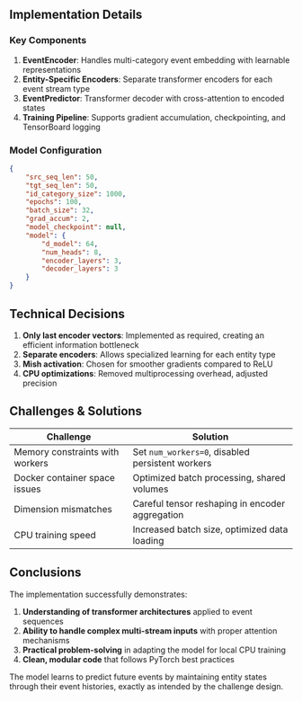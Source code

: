 ## Implementation Details

### Key Components
1. **EventEncoder**: Handles multi-category event embedding with learnable representations
2. **Entity-Specific Encoders**: Separate transformer encoders for each event stream type
3. **EventPredictor**: Transformer decoder with cross-attention to encoded states
4. **Training Pipeline**: Supports gradient accumulation, checkpointing, and TensorBoard logging

### Model Configuration
```json
{
    "src_seq_len": 50,
    "tgt_seq_len": 50,
    "id_category_size": 1000,
    "epochs": 100,
    "batch_size": 32,
    "grad_accum": 2,
    "model_checkpoint": null,
    "model": {
        "d_model": 64,
        "num_heads": 8,
        "encoder_layers": 3,
        "decoder_layers": 3
    }
}
```

## Technical Decisions

1. **Only last encoder vectors**: Implemented as required, creating an efficient information bottleneck
2. **Separate encoders**: Allows specialized learning for each entity type
3. **Mish activation**: Chosen for smoother gradients compared to ReLU
4. **CPU optimizations**: Removed multiprocessing overhead, adjusted precision

## Challenges & Solutions

| Challenge | Solution |
|-----------|----------|
| Memory constraints with workers | Set `num_workers=0`, disabled persistent workers |
| Docker container space issues | Optimized batch processing, shared volumes |
| Dimension mismatches | Careful tensor reshaping in encoder aggregation |
| CPU training speed | Increased batch size, optimized data loading |

## Conclusions

The implementation successfully demonstrates:
1. **Understanding of transformer architectures** applied to event sequences
2. **Ability to handle complex multi-stream inputs** with proper attention mechanisms
3. **Practical problem-solving** in adapting the model for local CPU training
4. **Clean, modular code** that follows PyTorch best practices

The model learns to predict future events by maintaining entity states through their event histories, exactly as intended by the challenge design.